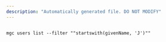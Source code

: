 ```yaml
---
description: "Automatically generated file. DO NOT MODIFY"
---
```


```cli

mgc users list --filter ""startswith(givenName, 'J')""

```
